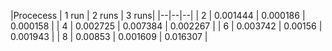 |Procecess | 1 run | 2 runs | 3 runs|
|--|--|--|
| 2 | 0.001444 | 0.000186 | 0.000158 | 
| 4 | 0.002725 | 0.007384 | 0.002267 | 
| 6 | 0.003742 | 0.00156 | 0.001943 | 
| 8 | 0.00853 | 0.001609 | 0.016307 | 